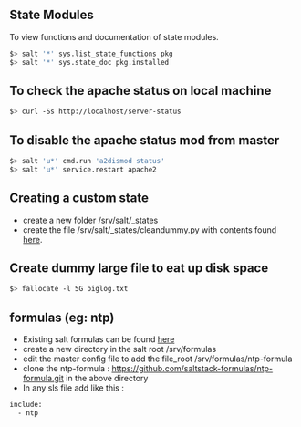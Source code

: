 ## State Modules
To view functions and documentation of state modules.
```sh
$> salt '*' sys.list_state_functions pkg
$> salt '*' sys.state_doc pkg.installed
```

## To check the apache status on local machine
```sh
$> curl -Ss http://localhost/server-status
```

## To disable the apache status mod from master
```sh
$> salt 'u*' cmd.run 'a2dismod status'
$> salt 'u*' service.restart apache2
```

## Creating a custom state
- create a new folder /srv/salt/\_states
- create the file /srv/salt/\_states/cleandummy.py with contents found [here](https://github.com/nobleprog-salt/salt-apps/blob/master/salt/_states/cleandummy.py).

## Create dummy large file to eat up disk space
```sh
$> fallocate -l 5G biglog.txt
```

## formulas (eg: ntp)
- Existing salt formulas can be found [here](https://github.com/saltstack-formulas)
- create a new directory in the salt root /srv/formulas
- edit the master config file to add the file_root /srv/formulas/ntp-formula
- clone the ntp-formula : https://github.com/saltstack-formulas/ntp-formula.git in the above directory
- In any sls file add like this :
```sh
include:
  - ntp
```
